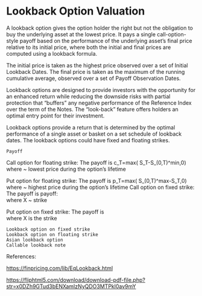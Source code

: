 # Lookback Option Valuation

A lookback option gives the option holder the right but not the obligation to buy the underlying asset at the lowest price. It pays a single call-option-style payoff based on the performance of the underlying asset’s final price relative to its initial price, where both the initial and final prices are computed using a lookback formula.

The initial price is taken as the highest price observed over a set of Initial Lookback Dates. The final price is taken as the maximum of the running cumulative average, observed over a set of Payoff Observation Dates.

Lookback options are designed to provide investors with the opportunity for an enhanced return while reducing the downside risks with partial protection that “buffers” any negative performance of the Reference Index over the term of the Notes. The “look-back” feature offers holders an optimal entry point for their investment.

Lookback options provide a return that is determined by the optimal performance of a single asset or basket on a set schedule of lookback dates. The lookback options could have fixed and
floating strikes.

	Payoff
Call option for floating strike:
	The payoff is c_T=max⁡( S_T-S_(0,T)^min,0)
where   ~ lowest price during the option’s lifetime

Put option for floating strike:
The payoff is p_T=max⁡( S_(0,T)^max-S_T,0)
where   ~ highest price during the option’s lifetime
Call option on fixed strike:
The payoff is payoff:  	
where X ~ strike

Put option on fixed strike:
The payoff is  
where X is the strike

	Lookback option on fixed strike
	Lookback option on floating strike
	Asian lookback option
	Callable lookback note


References:

https://finpricing.com/lib/EqLookback.html

https://fliphtml5.com/download/download-pdf-file.php?str=x0DZh9GTud3bENXamIzNyQDO3MTPkl0av9mY


